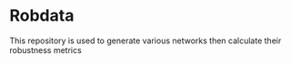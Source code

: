 # Robdata
 This repository is used to generate various networks then calculate their robustness metrics
